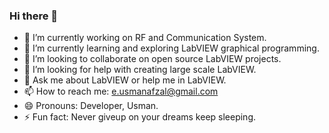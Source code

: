 ### Hi there 👋

- 🔭 I’m currently working on RF and Communication System.
- 🌱 I’m currently learning and exploring LabVIEW graphical programming.
- 👯 I’m looking to collaborate on open source LabVIEW projects.
- 🤔 I’m looking for help with creating large scale LabVIEW.
- 💬 Ask me about LabVIEW or help me in LabVIEW.
- 📫 How to reach me: e.usmanafzal@gmail.com
- 😄 Pronouns: Developer, Usman.
- ⚡ Fun fact: Never giveup on your dreams keep sleeping.

<!--
**usmanafzal01/usmanafzal01** is a ✨ _special_ ✨ repository because its `README.md` (this file) appears on your GitHub profile.

Here are some ideas to get you started:

- 🔭 I’m currently working on RF and Communication System
- 🌱 I’m currently learning and exploring LabVIEW graphical programming
- 👯 I’m looking to collaborate on open source LabVIEW projects
- 🤔 I’m looking for help with 
- 💬 Ask me about LabVIEW
- 📫 How to reach me: e.usmanafzal@gmail.com
- 😄 Pronouns: Developer, Usman
- ⚡ Fun fact: Never giveup on your dreams keep sleeping
-->
